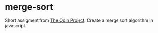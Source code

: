 # merge-sort
Short assigment from [The Odin Project](https://www.theodinproject.com/lessons/javascript-recursion). Create a merge sort algorithm in javascript.